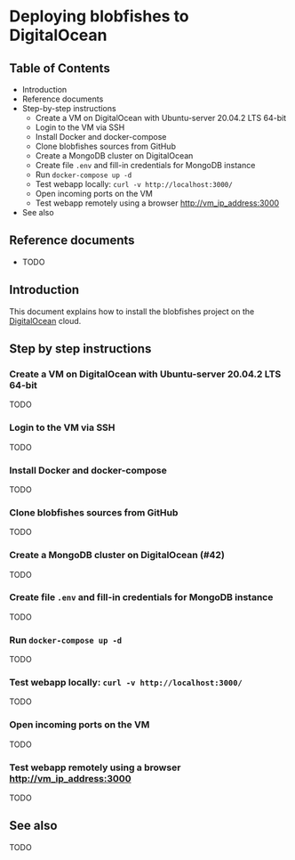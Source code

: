 # Deploying blobfishes to DigitalOcean
 
## Table of Contents

* Introduction
* Reference documents
* Step-by-step instructions
  - Create a VM on DigitalOcean with Ubuntu-server 20.04.2 LTS 64-bit
  - Login to the VM via SSH
  - Install Docker and docker-compose
  - Clone blobfishes sources from GitHub
  - Create a MongoDB cluster on DigitalOcean
  - Create file `.env` and fill-in credentials for MongoDB instance
  - Run `docker-compose up -d`
  - Test webapp locally: `curl -v http://localhost:3000/`
  - Open incoming ports on the VM
  - Test webapp remotely using a browser <http://vm_ip_address:3000>
* See also


## Reference documents

* TODO


## Introduction
 
This document explains how to install the blobfishes project on the [DigitalOcean](https://www.digitalocean.com/) cloud.


## Step by step instructions

### Create a VM on DigitalOcean with Ubuntu-server 20.04.2 LTS 64-bit

TODO

### Login to the VM via SSH

TODO

### Install Docker and docker-compose

TODO

### Clone blobfishes sources from GitHub

TODO

### Create a MongoDB cluster on DigitalOcean (#42)

TODO

### Create file `.env` and fill-in credentials for MongoDB instance

TODO

### Run `docker-compose up -d`

TODO

### Test webapp locally: `curl -v http://localhost:3000/`

TODO

### Open incoming ports on the VM

TODO

### Test webapp remotely using a browser <http://vm_ip_address:3000>

TODO


## See also

TODO
 
 <!-- EOF -->
